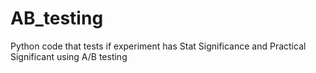 # AB_testing
Python code that tests if experiment has Stat Significance and Practical Significant using A/B testing
